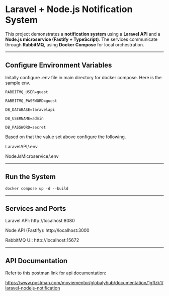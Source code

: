 # Laravel + Node.js Notification System

This project demonstrates a **notification system** using a **Laravel API** and a **Node.js microservice (Fastify + TypeScript)**. The services communicate through **RabbitMQ**, using **Docker Compose** for local orchestration.

---

## Configure Environment Variables

Initally configure .env file in main directory for docker compose. Here is the sample env.

```
RABBITMQ_USER=guest

RABBITMQ_PASSWORD=guest

DB_DATABASE=laravelapi

DB_USERNAME=admin

DB_PASSWORD=secret

```

Based on that the value set above configure the following.

LaravelAPI/.env

NodeJsMicroservice/.env

---


## Run the System

```
docker compose up -d --build
```

---
## Services and Ports

Laravel API: http://localhost:8080

Node API (Fastify): http://localhost:3000

RabbitMQ UI: http://localhost:15672 


---
## API Documentation

Refer to this postman link for api documentation: 

https://www.postman.com/moviementor/globalyhub/documentation/1gflzk1/laravel-nodejs-notification